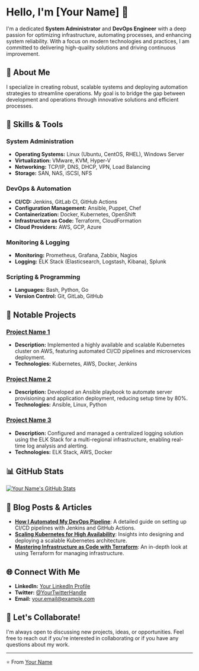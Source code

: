 # Hello, I'm [Your Name] 👋

I'm a dedicated **System Administrator** and **DevOps Engineer** with a deep passion for optimizing infrastructure, automating processes, and enhancing system reliability. With a focus on modern technologies and practices, I am committed to delivering high-quality solutions and driving continuous improvement.

## 🌟 About Me

I specialize in creating robust, scalable systems and deploying automation strategies to streamline operations. My goal is to bridge the gap between development and operations through innovative solutions and efficient processes.

## 🚀 Skills & Tools

### System Administration
- **Operating Systems:** Linux (Ubuntu, CentOS, RHEL), Windows Server
- **Virtualization:** VMware, KVM, Hyper-V
- **Networking:** TCP/IP, DNS, DHCP, VPN, Load Balancing
- **Storage:** SAN, NAS, iSCSI, NFS

### DevOps & Automation
- **CI/CD:** Jenkins, GitLab CI, GitHub Actions
- **Configuration Management:** Ansible, Puppet, Chef
- **Containerization:** Docker, Kubernetes, OpenShift
- **Infrastructure as Code:** Terraform, CloudFormation
- **Cloud Providers:** AWS, GCP, Azure

### Monitoring & Logging
- **Monitoring:** Prometheus, Grafana, Zabbix, Nagios
- **Logging:** ELK Stack (Elasticsearch, Logstash, Kibana), Splunk

### Scripting & Programming
- **Languages:** Bash, Python, Go
- **Version Control:** Git, GitLab, GitHub

## 💼 Notable Projects

### [Project Name 1](#)
- **Description:** Implemented a highly available and scalable Kubernetes cluster on AWS, featuring automated CI/CD pipelines and microservices deployment.
- **Technologies:** Kubernetes, AWS, Docker, Jenkins

### [Project Name 2](#)
- **Description:** Developed an Ansible playbook to automate server provisioning and application deployment, reducing setup time by 80%.
- **Technologies:** Ansible, Linux, Python

### [Project Name 3](#)
- **Description:** Configured and managed a centralized logging solution using the ELK Stack for a multi-regional infrastructure, enabling real-time log analysis and alerting.
- **Technologies:** ELK Stack, AWS, Docker

## 📊 GitHub Stats

[![Your Name's GitHub Stats](https://github-readme-stats.vercel.app/api?username=your-github-username&show_icons=true&hide_title=true&hide_rank=true&count_private=true&theme=radical)](https://github.com/your-github-username)

## 📝 Blog Posts & Articles

- **[How I Automated My DevOps Pipeline](#)**: A detailed guide on setting up CI/CD pipelines with Jenkins and GitHub Actions.
- **[Scaling Kubernetes for High Availability](#)**: Insights into designing and deploying a scalable Kubernetes architecture.
- **[Mastering Infrastructure as Code with Terraform](#)**: An in-depth look at using Terraform for managing infrastructure.

## 🌐 Connect With Me

- **LinkedIn:** [Your LinkedIn Profile](https://www.linkedin.com/in/yourprofile/)
- **Twitter:** [@YourTwitterHandle](https://twitter.com/yourhandle)
- **Email:** [your.email@example.com](mailto:your.email@example.com)

## 💬 Let's Collaborate!

I'm always open to discussing new projects, ideas, or opportunities. Feel free to reach out if you're interested in collaborating or if you have any questions about my work.

---

⭐️ From [Your Name](https://github.com/your-github-username)
